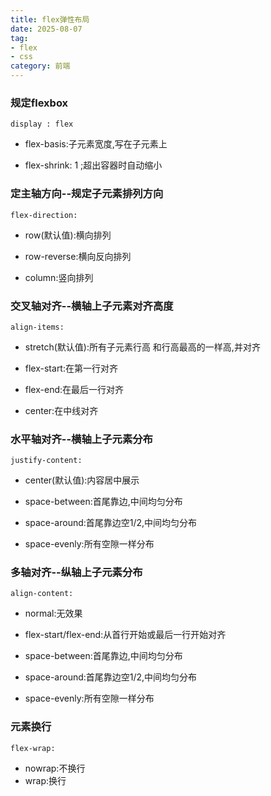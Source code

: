 ```yaml
---
title: flex弹性布局
date: 2025-08-07
tag: 
- flex
- css
category: 前端
---
```

### 规定flexbox
`display : flex`

- flex-basis:子元素宽度,写在子元素上

- flex-shrink: 1 ;超出容器时自动缩小

### 定主轴方向--规定子元素排列方向
`flex-direction:`
- <p>row(默认值):横向排列</p>
- <p>row-reverse:横向反向排列</p>
- <p>column:竖向排列</p>

### 交叉轴对齐--横轴上子元素对齐高度
`align-items:`
- <p>stretch(默认值):所有子元素行高 和行高最高的一样高,并对齐</p>
- <p>flex-start:在第一行对齐</p>
- <p>flex-end:在最后一行对齐</p>
- <p>center:在中线对齐</p>

### 水平轴对齐--横轴上子元素分布
`justify-content:`
- <p>center(默认值):内容居中展示</p>
- <p>space-between:首尾靠边,中间均匀分布</p>
- <p>space-around:首尾靠边空1/2,中间均匀分布</p>
- <p>space-evenly:所有空隙一样分布</p>

### 多轴对齐--纵轴上子元素分布
`align-content:`
- <p>normal:无效果</p>
- <p>flex-start/flex-end:从首行开始或最后一行开始对齐</p>
- <p>space-between:首尾靠边,中间均匀分布</p>
- <p>space-around:首尾靠边空1/2,中间均匀分布</p>
- <p>space-evenly:所有空隙一样分布</p>

### 元素换行
`flex-wrap:`
- nowrap:不换行
- wrap:换行





